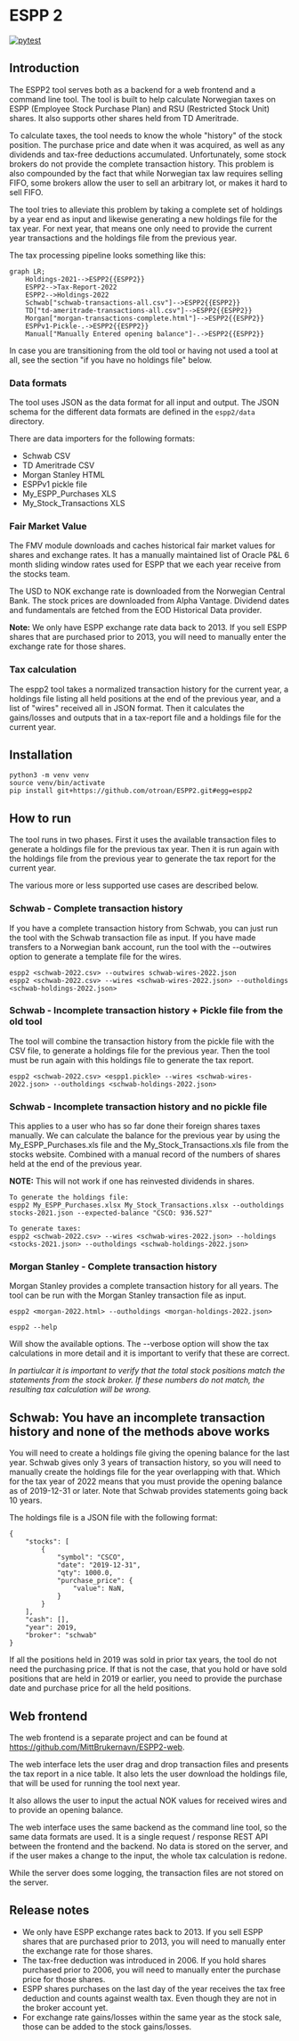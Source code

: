 # ESPP 2

[![pytest](https://github.com/otroan/ESPP2/actions/workflows/main.yml/badge.svg)](https://github.com/otroan/ESPP2/actions/workflows/main.yml)

## Introduction
The ESPP2 tool serves both as a backend for a web frontend and a command line tool. The tool is built to help calculate Norwegian taxes on ESPP (Employee Stock Purchase Plan) and RSU (Restricted Stock Unit) shares. It also supports other shares held from TD Ameritrade.

To calculate taxes, the tool needs to know the whole "history" of the stock position. The purchase price and date when it was acquired, as well as any dividends and tax-free deductions accumulated. Unfortunately, some stock brokers do not provide the complete transaction history. This problem is also compounded by the fact that while Norwegian tax law requires selling FIFO, some brokers allow the user to sell an arbitrary lot, or makes it hard to sell FIFO.

The tool tries to alleviate this problem by taking a complete set of holdings by a year end as input and likewise generating a new holdings file for the tax year. For next year, that means one only need to provide the current year transactions and the holdings file from the previous year.

The tax processing pipeline looks something like this:

```mermaid
graph LR;
    Holdings-2021-->ESPP2{{ESPP2}}
    ESPP2-->Tax-Report-2022
    ESPP2-->Holdings-2022
    Schwab["schwab-transactions-all.csv"]-->ESPP2{{ESPP2}}
    TD["td-ameritrade-transactions-all.csv"]-->ESPP2{{ESPP2}}
    Morgan["morgan-transactions-complete.html"]-->ESPP2{{ESPP2}}
    ESPPv1-Pickle-.->ESPP2{{ESPP2}}
    Manual["Manually Entered opening balance"]-.->ESPP2{{ESPP2}}
```

In case you are transitioning from the old tool or having not used a tool at all, see the section "if you have no holdings file" below.

### Data formats
The tool uses JSON as the data format for all input and output. The JSON schema for the different data formats are defined in the `espp2/data` directory.

There are data importers for the following formats:
- Schwab CSV
- TD Ameritrade CSV
- Morgan Stanley HTML
- ESPPv1 pickle file
- My_ESPP_Purchases XLS
- My_Stock_Transactions XLS

### Fair Market Value
The FMV module downloads and caches historical fair market values for shares and exchange rates.
It has a manually maintained list of Oracle P&L 6 month sliding window rates used for ESPP that we each year receive from the stocks team.

The USD to NOK exchange rate is downloaded from the Norwegian Central Bank.
The stock prices are downloaded from Alpha Vantage.
Dividend dates and fundamentals are fetched from the EOD Historical Data provider.

**Note:** We only have ESPP exchange rate data back to 2013. If you sell ESPP shares that are purchased prior to 2013, you will need to manually enter the exchange rate for those shares.

### Tax calculation
The espp2 tool takes a normalized transaction history for the current year, a holdings file listing all held positions at the end of the previous year, and a list of "wires" received all in JSON format. Then it calculates the gains/losses and outputs that in a tax-report file and a holdings file for the current year.


## Installation

```
python3 -m venv venv
source venv/bin/activate
pip install git+https://github.com/otroan/ESPP2.git#egg=espp2
```

## How to run

The tool runs in two phases. First it uses the available transaction files to generate a holdings file for the previous tax year. Then it is run again with the holdings file from the previous year to generate the tax report for the current year.

The various more or less supported use cases are described below.
### Schwab - Complete transaction history

If you have a complete transaction history from Schwab, you can just run the tool with the Schwab transaction file as input.
If you have made transfers to a Norwegian bank account, run the tool with the --outwires option to generate a template file for the wires.

```
espp2 <schwab-2022.csv> --outwires schwab-wires-2022.json
espp2 <schwab-2022.csv> --wires <schwab-wires-2022.json> --outholdings <schwab-holdings-2022.json>
```

### Schwab - Incomplete transaction history + Pickle file from the old tool

The tool will combine the transaction history from the pickle file with the CSV file, to generate a holdings file for the previous year.
Then the tool must be run again with this holdings file to generate the tax report.

```
espp2 <schwab-2022.csv> <espp1.pickle> --wires <schwab-wires-2022.json> --outholdings <schwab-holdings-2022.json>
```

### Schwab - Incomplete transaction history and no pickle file

This applies to a user who has so far done their foreign shares taxes manually.
We can calculate the balance for the previous year by using the My_ESPP_Purchases.xls file and the My_Stock_Transactions.xls file from the stocks website. Combined with a manual record of the numbers of shares held at the end of the previous year.

**NOTE:** This will not work if one has reinvested dividends in shares.


```
To generate the holdings file:
espp2 My_ESPP_Purchases.xlsx My_Stock_Transactions.xlsx --outholdings stocks-2021.json --expected-balance "CSCO: 936.527"

To generate taxes:
espp2 <schwab-2022.csv> --wires <schwab-wires-2022.json> --holdings <stocks-2021.json> --outholdings <schwab-holdings-2022.json>
```

### Morgan Stanley - Complete transaction history

Morgan Stanley provides a complete transaction history for all years. The tool can be run with the Morgan Stanley transaction file as input.

```
espp2 <morgan-2022.html> --outholdings <morgan-holdings-2022.json>
```

```
espp2 --help
```
Will show the available options. The --verbose option will show the tax calculations in more detail and it is important to verify that these are correct.

*In partiulcar it is important to verify that the total stock positions match the statements from the stock broker. If these numbers do not match, the resulting tax calculation will be wrong.*



## Schwab: You have an incomplete transaction history and none of the methods above works

You will need to create a holdings file giving the opening balance for the last year. Schwab gives only 3 years of transaction history, so you will need to manually create the holdings file for the year overlapping with that. Which for the tax year of 2022 means that you must provide the opening balance as of 2019-12-31 or later. Note that Schwab provides statements going back 10 years.

The holdings file is a JSON file with the following format:

```
{
    "stocks": [
        {
            "symbol": "CSCO",
            "date": "2019-12-31",
            "qty": 1000.0,
            "purchase_price": {
                "value": NaN,
            }
        }
    ],
    "cash": [],
    "year": 2019,
    "broker": "schwab"
}
```

If all the positions held in 2019 was sold in prior tax years, the tool do not need the purchasing price. If that is not the case, that you hold or have sold positions that are held in 2019 or earlier, you need to provide the purchase date and purchase price for all the held positions.

## Web frontend

The web frontend is a separate project and can be found at https://github.com/MittBrukernavn/ESPP2-web.

The web interface lets the user drag and drop transaction files and presents the tax report in a nice table. It also lets the user download the holdings file, that will be used for running the tool next year.

It also allows the user to input the actual NOK values for received wires and to provide an opening balance.

The web interface uses the same backend as the command line tool, so the same data formats are used.
It is a single request / response REST API between the frontend and the backend. No data is stored on the server, and if the user makes a change to the input, the whole tax calculation is redone.

While the server does some logging, the transaction files are not stored on the server.


## Release notes

- We only have ESPP exchange rates back to 2013. If you sell ESPP shares that are purchased prior to 2013, you will need to manually enter the exchange rate for those shares.
- The tax-free deduction was introduced in 2006. If you hold shares purchased prior to 2006, you will need to manually enter the purchase price for those shares.
- ESPP shares purchases on the last day of the year receives the tax free deduction and counts against wealth tax. Even though they are not in the broker account yet.
- For exchange rate gains/losses within the same year as the stock sale, those can be added to the stock gains/losses.
